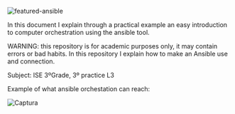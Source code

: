 
![featured-ansible](https://user-images.githubusercontent.com/64831934/218337832-c0935aad-dcd4-463f-8b45-8cbdd0dbeb5e.jpg)

In this document I explain through a practical example an easy introduction to computer orchestration using the ansible tool.

WARNING: this repository is for academic purposes only, it may contain errors or bad habits.
In this repository I explain how to make an Ansible use and connection.

Subject: ISE 3ºGrade, 3º practice L3


Example of what ansible orchestation can reach:

![Captura](https://user-images.githubusercontent.com/64831934/218337861-795fd820-a1d1-4a6c-aad2-5690ddeb2459.PNG)



